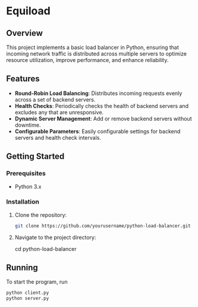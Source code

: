 # Equiload

## Overview

This project implements a basic load balancer in Python, ensuring that incoming network traffic is distributed across multiple servers to optimize resource utilization, improve performance, and enhance reliability.

## Features

- **Round-Robin Load Balancing**: Distributes incoming requests evenly across a set of backend servers.
- **Health Checks**: Periodically checks the health of backend servers and excludes any that are unresponsive.
- **Dynamic Server Management**: Add or remove backend servers without downtime.
- **Configurable Parameters**: Easily configurable settings for backend servers and health check intervals.

## Getting Started

### Prerequisites

- Python 3.x


### Installation

1. Clone the repository:

   ```bash
   git clone https://github.com/yourusername/python-load-balancer.git

2. Navigate to the project directory:

   cd python-load-balancer


## Running

To start the program, run 

```bash
python client.py
python server.py
